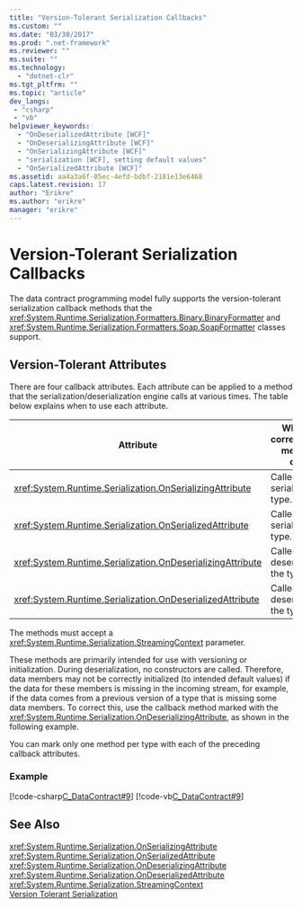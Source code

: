 ```yaml
---
title: "Version-Tolerant Serialization Callbacks"
ms.custom: ""
ms.date: "03/30/2017"
ms.prod: ".net-framework"
ms.reviewer: ""
ms.suite: ""
ms.technology: 
  - "dotnet-clr"
ms.tgt_pltfrm: ""
ms.topic: "article"
dev_langs:
 - "csharp"
 - "vb"
helpviewer_keywords: 
  - "OnDeserializedAttribute [WCF]"
  - "OnDeserializingAttribute [WCF]"
  - "OnSerializingAttribute [WCF]"
  - "serialization [WCF], setting default values"
  - "OnSerializedAttribute [WCF]"
ms.assetid: aa4a3a6f-05ec-4efd-bdbf-2181e13e6468
caps.latest.revision: 17
author: "Erikre"
ms.author: "erikre"
manager: "erikre"
---
```

# Version-Tolerant Serialization Callbacks
The data contract programming model fully supports the version-tolerant serialization callback methods that the <xref:System.Runtime.Serialization.Formatters.Binary.BinaryFormatter> and <xref:System.Runtime.Serialization.Formatters.Soap.SoapFormatter> classes support.  
  
## Version-Tolerant Attributes  
 There are four callback attributes. Each attribute can be applied to a method that the serialization/deserialization engine calls at various times. The table below explains when to use each attribute.  
  
|Attribute|When the corresponding method is called|  
|---------------|---------------------------------------------|  
|<xref:System.Runtime.Serialization.OnSerializingAttribute>|Called before serializing the type.|  
|<xref:System.Runtime.Serialization.OnSerializedAttribute>|Called after serializing the type.|  
|<xref:System.Runtime.Serialization.OnDeserializingAttribute>|Called before deserializing the type.|  
|<xref:System.Runtime.Serialization.OnDeserializedAttribute>|Called after deserializing the type.|  
  
 The methods must accept a <xref:System.Runtime.Serialization.StreamingContext> parameter.  
  
 These methods are primarily intended for use with versioning or initialization. During deserialization, no constructors are called. Therefore, data members may not be correctly initialized (to intended default values) if the data for these members is missing in the incoming stream, for example, if the data comes from a previous version of a type that is missing some data members. To correct this, use the callback method marked with the <xref:System.Runtime.Serialization.OnDeserializingAttribute>, as shown in the following example.  
  
 You can mark only one method per type with each of the preceding callback attributes.  
  
### Example  
 [!code-csharp[C_DataContract#9](../../../../samples/snippets/csharp/VS_Snippets_CFX/c_datacontract/cs/source.cs#9)]
 [!code-vb[C_DataContract#9](../../../../samples/snippets/visualbasic/VS_Snippets_CFX/c_datacontract/vb/source.vb#9)]  
  
## See Also  
 <xref:System.Runtime.Serialization.OnSerializingAttribute>  
 <xref:System.Runtime.Serialization.OnSerializedAttribute>  
 <xref:System.Runtime.Serialization.OnDeserializingAttribute>  
 <xref:System.Runtime.Serialization.OnDeserializedAttribute>  
 <xref:System.Runtime.Serialization.StreamingContext>  
 [Version Tolerant Serialization](../../../../docs/standard/serialization/version-tolerant-serialization.md)
